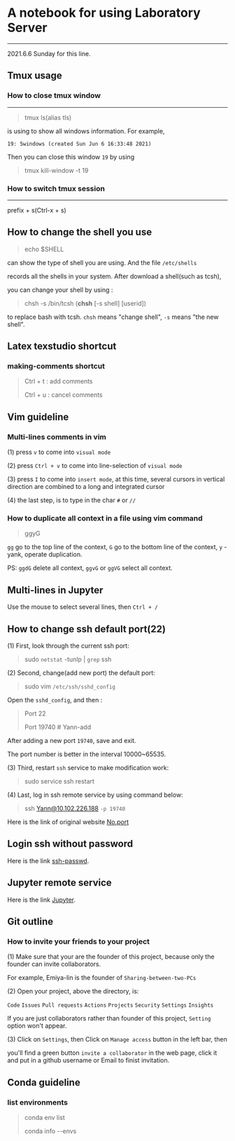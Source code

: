 # A notebook for using Laboratory Server
---
2021.6.6 Sunday for this line.

## Tmux usage 

### How to close tmux window
---
> tmux ls(alias tls)

is using to show all windows information. For example, 

`19: 5windows (created Sun Jun 6 16:33:48 2021)`

Then you can close this window `19` by using 

> tmux kill-window -t 19

### How to switch tmux session
---
prefix + s(Ctrl-x + s)

### 

## How to change the shell you use

> echo $SHELL

can show the type of shell you are using. And the file `/etc/shells` 

records all the shells in your system. After download a shell(such as tcsh), 

you can change your shell by using :

> chsh -s /bin/tcsh (**chsh** [-s shell] [userid])

to replace bash with tcsh. `chsh` means "change shell", `-s` means "the new shell". 

## Latex texstudio shortcut

### making-comments shortcut

> Ctrl + t : add comments
>
> Ctrl + u : cancel comments

## Vim guideline

### Multi-lines comments in vim

(1) press `v` to come into `visual mode`

(2) press `Ctrl + v` to come into line-selection of `visual mode`

(3) press `I` to come into `insert mode`, at this time, several cursors in vertical 
direction are combined to a long and integrated cursor  

(4) the last step, is to type in the char `#` or `//`

### How to duplicate all context in a file using vim command

> ggyG

`gg` go to the top line of the context, `G` go to the bottom line of the context, `y` - yank, operate duplication.

PS: `ggdG` delete all context, `ggvG` or `ggVG` select all context. 

## Multi-lines in Jupyter

Use the mouse to select several lines, then `Ctrl + /`

## How to change ssh default port(22)

(1) First, look through the current ssh port:

> sudo `netstat` -tunlp | `grep` ssh

(2) Second, change(add new port) the default port:

> sudo vim `/etc/ssh/sshd_config`

Open the `sshd_config`, and then :

> Port 22
>
> Port 19740 # Yann-add

After adding a new port `19740`, save and exit.

The port number is better in the interval 10000~65535.

(3) Third, restart `ssh` service to make modification work:

> sudo service ssh restart

(4) Last, log in ssh remote service by using command below: 

> ssh Yann@10.102.226.188 `-p 19740`

Here is the link of original website [No.port](cnblogs.com/Cqlismy/p/11539702.html)

## Login ssh without password

Here is the link [ssh-passwd](zhuanlan.zhihu.com/p/144159642).

## Jupyter remote service

Here is the link [Jupyter](blog.csdn.net/GouGe_CSDN/article/details/104567559).

## Git outline

### How to invite your friends to your project

(1) Make sure that your are the founder of this project, because only the founder can invite collaborators.

For example, Emiya-lin is the founder of `Sharing-between-two-PCs`

(2) Open your project, above the directory, is:

`Code` `Issues` `Pull requests` `Actions` `Projects` `Security` `Settings` `Insights` 

If you are just collaborators rather than founder of this project, `Setting` option won't appear.

(3) Click on `Settings`, then Click on `Manage access` button in the left bar, then 

you'll find a green button `invite a collaborator` in the web page, click it and put in a github username or Email to finist invitation.

## Conda guideline

### list environments

> conda env list
>
> conda info --envs

### 

















